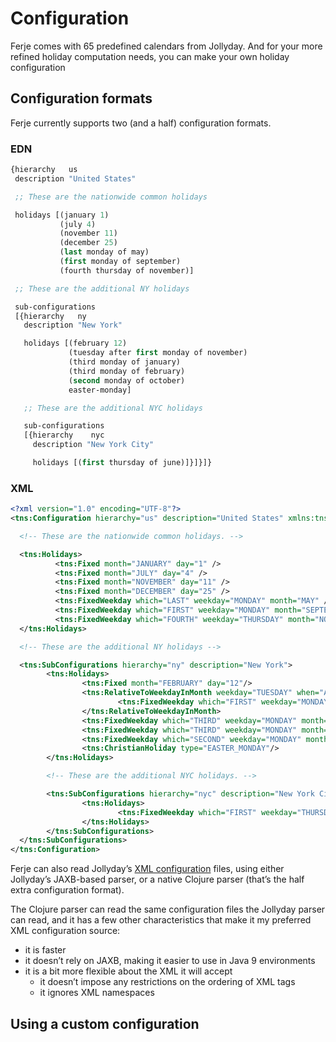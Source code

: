 # Configuration

Ferje comes with 65 predefined calendars from Jollyday.
And for your more refined holiday computation needs, you can make your own
holiday configuration


## Configuration formats

Ferje currently supports two (and a half) configuration formats.


### EDN

```clojure
{hierarchy   us
 description "United States"

 ;; These are the nationwide common holidays

 holidays [(january 1)
           (july 4)
           (november 11)
           (december 25)
           (last monday of may)
           (first monday of september)
           (fourth thursday of november)]

 ;; These are the additional NY holidays

 sub-configurations
 [{hierarchy   ny
   description "New York"

   holidays [(february 12)
             (tuesday after first monday of november)
             (third monday of january)
             (third monday of february)
             (second monday of october)
             easter-monday]

   ;; These are the additional NYC holidays

   sub-configurations
   [{hierarchy    nyc
     description "New York City"

     holidays [(first thursday of june)]}]}]}
```

### XML

```xml
<?xml version="1.0" encoding="UTF-8"?>
<tns:Configuration hierarchy="us" description="United States" xmlns:tns="http://www.example.org/Holiday" xmlns:xsi="http://www.w3.org/2001/XMLSchema-instance" xsi:schemaLocation="http://www.example.org/Holiday Holiday.xsd ">

  <!-- These are the nationwide common holidays. -->

  <tns:Holidays>
          <tns:Fixed month="JANUARY" day="1" />
          <tns:Fixed month="JULY" day="4" />
          <tns:Fixed month="NOVEMBER" day="11" />
          <tns:Fixed month="DECEMBER" day="25" />
          <tns:FixedWeekday which="LAST" weekday="MONDAY" month="MAY" />
          <tns:FixedWeekday which="FIRST" weekday="MONDAY" month="SEPTEMBER" />
          <tns:FixedWeekday which="FOURTH" weekday="THURSDAY" month="NOVEMBER"/>
  </tns:Holidays>

  <!-- These are the additional NY holidays -->

  <tns:SubConfigurations hierarchy="ny" description="New York">
        <tns:Holidays>
                <tns:Fixed month="FEBRUARY" day="12"/>
                <tns:RelativeToWeekdayInMonth weekday="TUESDAY" when="AFTER">
                        <tns:FixedWeekday which="FIRST" weekday="MONDAY" month="NOVEMBER"/>
                </tns:RelativeToWeekdayInMonth>
                <tns:FixedWeekday which="THIRD" weekday="MONDAY" month="JANUARY" />
                <tns:FixedWeekday which="THIRD" weekday="MONDAY" month="FEBRUARY" />
                <tns:FixedWeekday which="SECOND" weekday="MONDAY" month="OCTOBER" />
                <tns:ChristianHoliday type="EASTER_MONDAY"/>
        </tns:Holidays>

        <!-- These are the additional NYC holidays. -->

        <tns:SubConfigurations hierarchy="nyc" description="New York City">
                <tns:Holidays>
                        <tns:FixedWeekday which="FIRST" weekday="THURSDAY" month="JUNE"/>
                </tns:Holidays>
        </tns:SubConfigurations>
  </tns:SubConfigurations>
</tns:Configuration>
```

Ferje can also read Jollyday’s
[XML configuration](http://jollyday.sourceforge.net/properties.html#XML_Configuration)
files, using either Jollyday’s JAXB-based parser, or a native Clojure parser
(that’s the half extra configuration format).

The Clojure parser can read the same configuration files the Jollyday parser
can read, and it has a few other characteristics that make it my preferred XML configuration
source:

- it is faster
- it doesn’t rely on JAXB, making it easier to use in Java 9 environments
- it is a bit more flexible about the XML it will accept
    - it doesn’t impose any restrictions on the ordering of XML tags
    - it ignores XML namespaces

## Using a custom configuration
